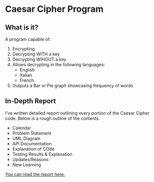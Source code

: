 # Caesar Cipher Program

## What is it?
A program capable of:
1. Encrypting
2. Decrypting WITH a key
3. Decrypting WIHOUT a key
4. Allows decrypting in the following languages:
   * English
   * Italian
   * French
5. Outputs a Bar or Pie graph showcasing frequency of words

## In-Depth Report
I've written detailed report outlining every portion of the Caesar Cipher code. Below is a rough outline of the contents. 

* Calendar
* Problem Statement
* UML Diagram
* API Documentation
* Explanation of COde
* Testing Results & Explanation
* Updates/Reasons
* New Learning

[You can read the report here.](https://drive.google.com/open?id=1Y9RjVzLjPeis90m4uWFD7l6MTKGq6oez)
